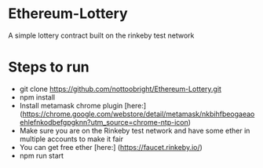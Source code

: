 # Ethereum-Lottery
A simple lottery contract built on the rinkeby test network

# Steps to run
 - git clone https://github.com/nottoobright/Ethereum-Lottery.git
 - npm install
 - Install metamask chrome plugin [here:] (https://chrome.google.com/webstore/detail/metamask/nkbihfbeogaeaoehlefnkodbefgpgknn?utm_source=chrome-ntp-icon)
 - Make sure you are on the Rinkeby test network and have some ether in multiple accounts to make it fair
 - You can get free ether [here:]  (https://faucet.rinkeby.io/)
 - npm run start